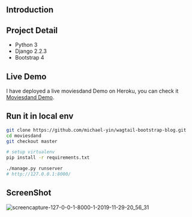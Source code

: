 ## Introduction

## Project Detail

* Python 3
* Django 2.2.3
* Bootstrap 4

## Live Demo

I have deployed a live moviesdand Demo on Heroku, you can check it [Moviesdand Demo](https://moviesdand.herokuapp.com/).


## Run it in local env

```bash
git clone https://github.com/michael-yin/wagtail-bootstrap-blog.git
cd moviesdand
git checkout master

# setup virtualenv
pip install -r requirements.txt

./manage.py runserver
# http://127.0.0.1:8000/
```

## ScreenShot

![screencapture-127-0-0-1-8000-1-2019-11-29-20_56_31](https://user-images.githubusercontent.com/26200198/69886525-0349bc80-12eb-11ea-9b45-2322cd0c4f5c.png)

